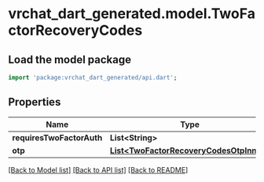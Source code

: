 # vrchat_dart_generated.model.TwoFactorRecoveryCodes

## Load the model package
```dart
import 'package:vrchat_dart_generated/api.dart';
```

## Properties
Name | Type | Description | Notes
------------ | ------------- | ------------- | -------------
**requiresTwoFactorAuth** | **List&lt;String&gt;** |  | [optional] 
**otp** | [**List&lt;TwoFactorRecoveryCodesOtpInner&gt;**](TwoFactorRecoveryCodesOtpInner.md) |  | [optional] 

[[Back to Model list]](../README.md#documentation-for-models) [[Back to API list]](../README.md#documentation-for-api-endpoints) [[Back to README]](../README.md)


